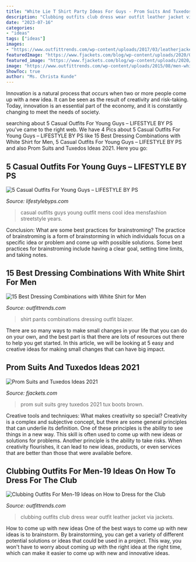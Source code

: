 ```yaml
---
title: "White Lie T Shirt Party Ideas For Guys - Prom Suits And Tuxedos Ideas 2021"
description: "Clubbing outfits club dress wear outfit leather jacket via jackets"
date: "2023-07-16"
categories:
- "ideas"
tags: ["ideas"]
images:
- "https://www.outfittrends.com/wp-content/uploads/2017/03/leatherjacket.jpg"
featuredImage: "https://www.fjackets.com/blog/wp-content/uploads/2020/02/grey-prom-suit.jpg"
featured_image: "https://www.fjackets.com/blog/wp-content/uploads/2020/02/grey-prom-suit.jpg"
image: "https://www.outfittrends.com/wp-content/uploads/2015/08/men-white-shirt-outfit-ideas1.jpg"
ShowToc: true
author: "Ms. Christa Kunde"
---
```



Innovation is a natural process that occurs when two or more people come up with a new idea. It can be seen as the result of creativity and risk-taking. Today, innovation is an essential part of the economy, and it is constantly changing to meet the needs of society.

	

		
searching about 5 Casual Outfits For Young Guys – LIFESTYLE BY PS you've came to the right web. We have 4 Pics about 5 Casual Outfits For Young Guys – LIFESTYLE BY PS like 15 Best Dressing Combinations with White Shirt for Men, 5 Casual Outfits For Young Guys – LIFESTYLE BY PS and also Prom Suits and Tuxedos Ideas 2021. Here you go:
		
    
## 5 Casual Outfits For Young Guys – LIFESTYLE BY PS

<img loading=lazy src="https://cdn.shopify.com/s/files/1/0162/2116/files/Casual_outfits_for_young_guys_7.jpg?v=1544530340" onerror="this.onerror=null;this.src='https://tse1.mm.bing.net/th?id=OIP.sc6dSBNdIFyHcxty0NyltAHaNK&amp;pid=15.1';" alt="5 Casual Outfits For Young Guys – LIFESTYLE BY PS">

_Source: lifestylebyps.com_

>casual outfits guys young outfit mens cool idea mensfashion streetstyle years. 

	

Conclusion: What are some best practices for brainstroming?
The practice of brainstroming is a form of brainstorming in which individuals focus on a specific idea or problem and come up with possible solutions. Some best practices for brainstroming include having a clear goal, setting time limits, and taking notes.

    
## 15 Best Dressing Combinations With White Shirt For Men

<img loading=lazy src="https://www.outfittrends.com/wp-content/uploads/2015/08/men-white-shirt-outfit-ideas1.jpg" onerror="this.onerror=null;this.src='https://tse2.mm.bing.net/th?id=OIP.LP6nsCjSgyPkEegb-MV8fgHaJC&amp;pid=15.1';" alt="15 Best Dressing Combinations with White Shirt for Men">

_Source: outfittrends.com_

>shirt pants combinations dressing outfit blazer. 

	

There are so many ways to make small changes in your life that you can do on your own, and the best part is that there are lots of resources out there to help you get started. In this article, we will be looking at 5 easy and creative ideas for making small changes that can have big impact.

    
## Prom Suits And Tuxedos Ideas 2021

<img loading=lazy src="https://www.fjackets.com/blog/wp-content/uploads/2020/02/grey-prom-suit.jpg" onerror="this.onerror=null;this.src='https://tse4.mm.bing.net/th?id=OIP.h1sPKm_eIvJh_wY0ffVVfQHaLT&amp;pid=15.1';" alt="Prom Suits and Tuxedos Ideas 2021">

_Source: fjackets.com_

>prom suit suits grey tuxedos 2021 tux boots brown. 

	

Creative tools and techniques: What makes creativity so special?
Creativity is a complex and subjective concept, but there are some general principles that can underlie its definition. One of these principles is the ability to see things in a new way. This skill is often used to come up with new ideas or solutions for problems. Another principle is the ability to take risks. When creativity flourishes, it can lead to new ideas, products, or even services that are better than those that were available before.

    
## Clubbing Outfits For Men-19 Ideas On How To Dress For The Club

<img loading=lazy src="https://www.outfittrends.com/wp-content/uploads/2017/03/leatherjacket.jpg" onerror="this.onerror=null;this.src='https://tse3.mm.bing.net/th?id=OIP.NuJGIyW4BRlNVz5xM1D_QQHaGq&amp;pid=15.1';" alt="Clubbing Outfits For Men-19 Ideas on How to Dress for the Club">

_Source: outfittrends.com_

>clubbing outfits club dress wear outfit leather jacket via jackets. 

	

How to come up with new ideas
One of the best ways to come up with new ideas is to brainstorm. By brainstorming, you can get a variety of different potential solutions or ideas that could be used in a project. This way, you won't have to worry about coming up with the right idea at the right time, which can make it easier to come up with new and innovative ideas.

